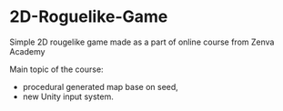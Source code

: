 # 2D-Roguelike-Game
 Simple 2D rougelike game made as a part of online course from Zenva Academy

 Main topic of the course:
- procedural generated map base on seed,
- new Unity input system.
